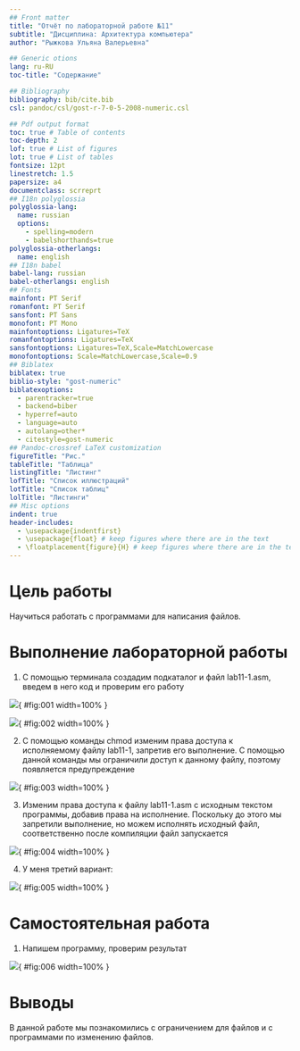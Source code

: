 ```yaml
---
## Front matter
title: "Отчёт по лабораторной работе №11"
subtitle: "Дисциплина: Архитектура компьютера"
author: "Рыжкова Ульяна Валерьевна"

## Generic otions
lang: ru-RU
toc-title: "Содержание"

## Bibliography
bibliography: bib/cite.bib
csl: pandoc/csl/gost-r-7-0-5-2008-numeric.csl

## Pdf output format
toc: true # Table of contents
toc-depth: 2
lof: true # List of figures
lot: true # List of tables
fontsize: 12pt
linestretch: 1.5
papersize: a4
documentclass: scrreprt
## I18n polyglossia
polyglossia-lang:
  name: russian
  options:
	- spelling=modern
	- babelshorthands=true
polyglossia-otherlangs:
  name: english
## I18n babel
babel-lang: russian
babel-otherlangs: english
## Fonts
mainfont: PT Serif
romanfont: PT Serif
sansfont: PT Sans
monofont: PT Mono
mainfontoptions: Ligatures=TeX
romanfontoptions: Ligatures=TeX
sansfontoptions: Ligatures=TeX,Scale=MatchLowercase
monofontoptions: Scale=MatchLowercase,Scale=0.9
## Biblatex
biblatex: true
biblio-style: "gost-numeric"
biblatexoptions:
  - parentracker=true
  - backend=biber
  - hyperref=auto
  - language=auto
  - autolang=other*
  - citestyle=gost-numeric
## Pandoc-crossref LaTeX customization
figureTitle: "Рис."
tableTitle: "Таблица"
listingTitle: "Листинг"
lofTitle: "Список иллюстраций"
lotTitle: "Список таблиц"
lolTitle: "Листинги"
## Misc options
indent: true
header-includes:
  - \usepackage{indentfirst}
  - \usepackage{float} # keep figures where there are in the text
  - \floatplacement{figure}{H} # keep figures where there are in the text
---
```


# Цель работы

Научиться работать с программами для написания файлов.

# Выполнение лабораторной работы

1. С помощью терминала создадим подкаталог и файл lab11-1.asm, введем в него код и проверим его работу

![](image/1.png){ #fig:001 width=100% }

![](image/2.png){ #fig:002 width=100% }

2. С помощью команды chmod изменим права доступа к исполняемому файлу lab11-1, запретив его выполнение. С помощью данной команды мы ограничили доступ к данному файлу, поэтому появляется предупреждение

![](image/3.png){ #fig:003 width=100% }

3. Изменим права доступа к файлу lab11-1.asm с исходным текстом программы, добавив права на исполнение. Поскольку до этого мы запретили выполнение, но можем исполнять исходный файл, соответственно после компиляции файл запускается

![](image/4.png){ #fig:004 width=100% }

4. У меня третий вариант:

![](image/5.png){ #fig:005 width=100% }

# Самостоятельная работа

1. Напишем программу, проверим результат

![](image/7.png){ #fig:006 width=100% }


# Выводы

В данной работе мы познакомились с ограничением для файлов и с программами по изменению файлов.
